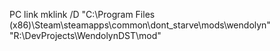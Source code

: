 PC link
mklink /D "C:\Program Files (x86)\Steam\steamapps\common\dont_starve\mods\wendolyn" "R:\DevProjects\WendolynDST\mod"
